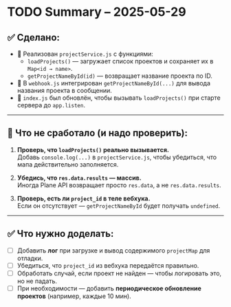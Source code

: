 # TODO Summary – 2025-05-29

## ✅ Сделано:
- 🔧 Реализован `projectService.js` с функциями:
  - `loadProjects()` — загружает список проектов и сохраняет их в `Map<id → name>`.
  - `getProjectNameById(id)` — возвращает название проекта по ID.
- 🧩 В `webhook.js` интегрирован `getProjectNameById(...)` для вывода названия проекта в сообщении.
- 🚀 `index.js` был обновлён, чтобы вызывать `loadProjects()` при старте сервера до `app.listen`.

---

## 🧠 Что не сработало (и надо проверить):
1. **Проверь, что `loadProjects()` реально вызывается.**  
   Добавь `console.log(...)` в `projectService.js`, чтобы убедиться, что мапа действительно заполняется.

2. **Убедись, что `res.data.results` — массив.**  
   Иногда Plane API возвращает просто `res.data`, а не `res.data.results`.

3. **Проверь, есть ли `project_id` в теле вебхука.**  
   Если он отсутствует — `getProjectNameById` будет получать `undefined`.

---

## ✅ Что нужно доделать:
- [ ] Добавить **лог** при загрузке и вывод содержимого `projectMap` для отладки.
- [ ] Убедиться, что `project_id` из вебхука передаётся правильно.
- [ ] Обработать случай, если проект не найден — чтобы логировать это, но не падать.
- [ ] При необходимости — добавить **периодическое обновление проектов** (например, каждые 10 мин).
